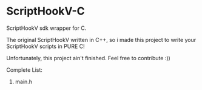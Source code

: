 # ScriptHookV-C
ScriptHookV sdk wrapper for C.

The original ScriptHookV written in C++, so i made this project to write your ScriptHookV scripts in PURE C!

Unfortunately, this project ain't finished. Feel free to contribute :))

Complete List:

1. main.h
